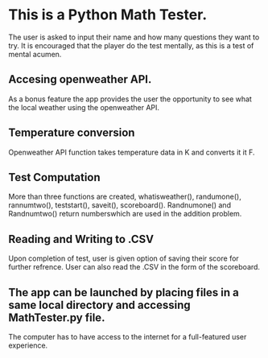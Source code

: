 # This is a Python Math Tester.
The user is asked to input their name and how many questions they want to try.
It is encouraged that the player do the test mentally, as this is a test of mental acumen.
   

## Accesing openweather API.
As a bonus feature the app provides the user the opportunity to see what the local weather
using the openweather API.

## Temperature conversion
Openweather API function takes temperature data in K and converts it it F.


## Test Computation

More than three functions are created, whatisweather(), randumone(), rannumtwo(), teststart(), 
saveit(), scoreboard(). Randnumone() and Randnumtwo() return numberswhich are used in the addition
problem.



## Reading and Writing to .CSV

Upon completion of test, user is given option of saving their score for further refrence.  User can also read the .CSV
in the form of the scoreboard.





## The app can be launched by placing files in a same local directory and accessing MathTester.py file.
The computer has to have access to the internet for a full-featured user experience. 

